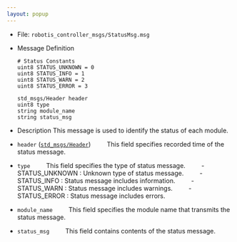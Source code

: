 ```yaml
---
layout: popup
---
```


- File: `robotis_controller_msgs/StatusMsg.msg`

- Message Definition
  ```
  # Status Constants
  uint8 STATUS_UNKNOWN = 0
  uint8 STATUS_INFO = 1
  uint8 STATUS_WARN = 2
  uint8 STATUS_ERROR = 3

  std_msgs/Header header
  uint8 type
  string module_name
  string status_msg
  ```

- Description
This message is used to identify the status of each module.

* `header` ([`std_msgs/Header`])
&emsp;&emsp; This field specifies recorded time of the status message.

* `type`
&emsp;&emsp; This field specifies the type of status message.
&emsp;&emsp; - STATUS_UNKNOWN : Unknown type of status message.
&emsp;&emsp; - STATUS_INFO : Status message includes information.
&emsp;&emsp; - STATUS_WARN : Status message includes warnings.
&emsp;&emsp; - STATUS_ERROR : Status message includes errors.

* `module_name`
&emsp;&emsp; This field specifies the module name that transmits the status message.

* `status_msg`
&emsp;&emsp; This field contains contents of the status message.

[`std_msgs/Header`]: /docs/en/popup/std_msgs_header/
